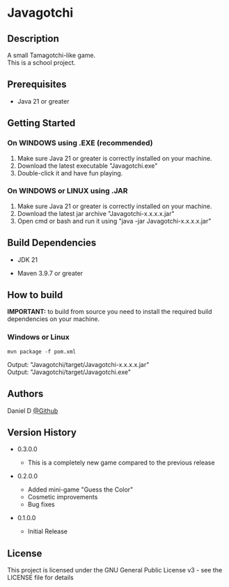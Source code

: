 # <b>Javagotchi</b>

## <b>Description</b>

A small Tamagotchi-like game.</br>
This is a school project.

## <b>Prerequisites</b>

* Java 21 or greater

## <b>Getting Started</b>

### <b>On WINDOWS using .EXE (recommended)</b>

1. Make sure Java 21 or greater is correctly installed on your machine.
2. Download the latest executable "Javagotchi.exe"
3. Double-click it and have fun playing.

### <b>On WINDOWS or LINUX using .JAR</b>

1. Make sure Java 21 or greater is correctly installed on your machine.
2. Download the latest jar archive "Javagotchi-x.x.x.x.jar"
3. Open cmd or bash and run it using "java -jar Javagotchi-x.x.x.x.jar"

## <b>Build Dependencies</b>

* JDK 21

* Maven 3.9.7 or greater

## <b>How to build</b>

<b>IMPORTANT:</b> to build from source you need to install the required build dependencies on your machine.

### <b>Windows or Linux</b>
````
mvn package -f pom.xml
````
Output: "Javagotchi/target/Javagotchi-x.x.x.x.jar"<br>
Output: "Javagotchi/target/Javagotchi.exe"

## <b>Authors</b>

Daniel D
[@Github](https://github.com/Daniel446f6c/)

## <b>Version History</b>

* 0.3.0.0
    * This is a completely new game compared to the previous release

* 0.2.0.0
    * Added mini-game "Guess the Color"
    * Cosmetic improvements
    * Bug fixes

* 0.1.0.0
    * Initial Release

## <b>License</b>

This project is licensed under the GNU General Public License v3  - see the LICENSE file for details